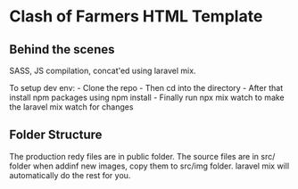 # Clash of Farmers HTML Template

## Behind the scenes
SASS, JS compilation, concat'ed using laravel mix.

To setup dev env:
    - Clone the repo
    - Then cd into the directory
    - After that install npm packages using npm install
    - Finally run npx mix watch to make the laravel mix watch for changes

## Folder Structure
The production redy files are in public folder.
The source files are in src/ folder
when addinf new images, copy them to src/img folder. laravel mix will automatically do the rest for you.
